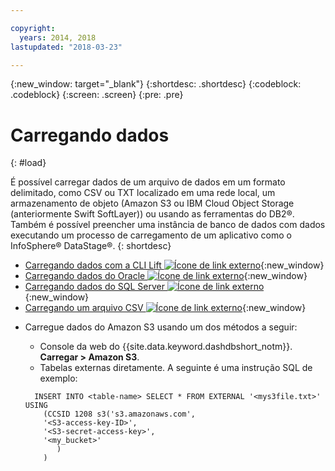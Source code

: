 ```yaml
---

copyright:
  years: 2014, 2018
lastupdated: "2018-03-23"

---
```


<!-- Attribute definitions --> 
{:new_window: target="_blank"}
{:shortdesc: .shortdesc}
{:codeblock: .codeblock}
{:screen: .screen}
{:pre: .pre}

# Carregando dados
{: #load}

É possível carregar dados de um arquivo de dados em um formato delimitado, como CSV ou TXT localizado em uma rede local, um
armazenamento de objeto (Amazon S3 ou IBM Cloud Object Storage (anteriormente Swift SoftLayer)) ou usando as ferramentas do DB2®. Também é possível preencher uma instância de banco de dados com dados executando um processo de carregamento de um aplicativo
como o InfoSphere® DataStage®.
{: shortdesc}

* [Carregando dados com a CLI Lift
![Ícone de link externo](../../icons/launch-glyph.svg "Ícone de link externo")](https://lift.ng.bluemix.net/#docs){:new_window}
* [Carregando dados do Oracle
![Ícone de link externo](../../icons/launch-glyph.svg "Ícone de link externo")](https://lift.ng.bluemix.net/#docs){:new_window}
* [Carregando dados do SQL Server
![Ícone de link externo](../../icons/launch-glyph.svg "Ícone de link externo")](https://lift.ng.bluemix.net/#docs){:new_window}
* [Carregando um arquivo CSV
![Ícone de link externo](../../icons/launch-glyph.svg "Ícone de link externo")](https://lift.ng.bluemix.net/#docs){:new_window}
<!-- * [Loading data from IBM Cloud Object Storage (formerly SoftLayer Swift) ![External link icon](../../icons/launch-glyph.svg "External link icon")](https://www.ibm.com/support/knowledgecenter/SS6NHC/com.ibm.swg.im.dashdb.doc/learn_how/loaddata_swift.html){:new_window} -->
* Carregue dados do Amazon S3 usando um dos métodos a seguir:
    * Console da web do {{site.data.keyword.dashdbshort_notm}}. **Carregar > Amazon S3**. 
    * Tabelas externas diretamente. A seguinte é uma instrução SQL de exemplo:

    ```
      INSERT INTO <table-name> SELECT * FROM EXTERNAL '<mys3file.txt>' USING
        (CCSID 1208 s3('s3.amazonaws.com', 
        '<S3-access-key-ID>',
        '<S3-secret-access-key>', 
        '<my_bucket>'
           )
        )      
    ```
<!-- * [Loading data from Amazon S3 ![External link icon](../../icons/launch-glyph.svg "External link icon")](https://www.ibm.com/support/knowledgecenter/SS6NHC/com.ibm.swg.im.dashdb.doc/learn_how/s3.html){:new_window} -->
